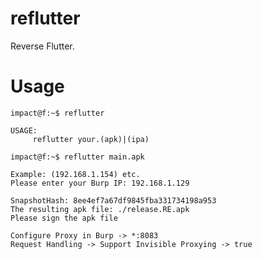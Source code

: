 reflutter
=========

Reverse Flutter.


Usage
=====

```console
impact@f:~$ reflutter

USAGE:
     reflutter your.(apk)|(ipa)
```
```console
impact@f:~$ reflutter main.apk

Example: (192.168.1.154) etc.
Please enter your Burp IP: 192.168.1.129

SnapshotHash: 8ee4ef7a67df9845fba331734198a953
The resulting apk file: ./release.RE.apk
Please sign the apk file

Configure Proxy in Burp -> *:8083
Request Handling -> Support Invisible Proxying -> true
```
